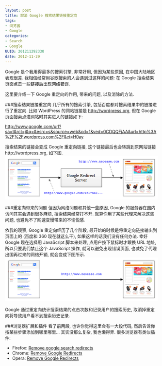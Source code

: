 ```yaml
---
layout: post
title: 取消 Google 搜索结果链接重定向
tags: 
- 浏览器
- Google 
categories:
- Search
- Google
UUID: 201211292330
date: 2012-11-29
---
```


Google 是个我用得最多的搜索引擎, 非常好用, 但因为某些原因, 在中国大陆地区表现很差. 我相信经常用谷歌搜索的人会遇到过这样的问题: 在 Google 搜索结果页面点击一些链接后出现网络错误.

这里要介绍一下 Google 重定向的作用, 带来的问题, 以及消除的方法.

###搜索结果链接重定向
几乎所有的搜索引擎, 包括百度都对搜索结果中的链接进行了重定向. 比如 WordPress 的网站链接是 http://wordpress.org, 但在 Google 页面搜索点进网站时其实进入的链接如下:

http://www.google.com/url?sa=t&rct=j&q=&esrc=s&source=web&cd=1&ved=0CDQQFjAA&url=http%3A%2F%2Fwordpress.com%2F&ei=H0ay

搜索结果的链接会变成 Google 重定向链接, 这个链接最后也会转跳到原网站链接 http://wordpress.org, 如下图.
<img src="/media/pub/google/google-redirects.png" width="580px"></img>

###重定向带来的问题
但因为网络问题和其他一些原因, Google 的服务器在国内访问其实会遇到很多麻烦, 搜索结果经常打不开. 就算你用了某些代理来解决这些问题, 也避免不了网速变慢带来的不愉悦感.

依我的观察, Google 重定向经历了几个阶段, 最开始的时候是将重定向链接输出到页面上的 (百度和 360 现在就这么干), 如果这样的话我们没有任何办法. 幸好 Google 现在选择用 JavaScript 脚本来处理, 点用户按下鼠标时才跟换 URL 地址, 所以只要我们禁止这个 JavaScript 操作, 就可以避免出现错误页面, 也减免了代理出国再过来的网络开销, 就会变成下图所示.
<img src="/media/pub/google/direct-links.png" width="580px"></img>

Google 通过重定向统计搜索结果的点击次数和记录用户的搜索历史, 取消掉重定向将导致用户看不到搜索历史记录.

###浏览器扩展和插件
看了前两段, 也许你觉得这里会有一大段代码, 然后告诉你按某些步骤添加到哪里哪里... 其实没那么复杂, 我也懒得弄. 很多浏览器有类似插件:
<ul>
<li>Firefox: <a href="https://addons.mozilla.org/en-us/firefox/addon/google-no-tracking-url/" rel="external">Remove google search redirects</a></li>
<li>Chrome: <a href="https://chrome.google.com/webstore/detail/remove-google-redirects/ccenmflbeofaceccfhhggbagkblihpoh" rel="external">Remove Google Redirects</a></li>
<li>Opera: <a href="https://addons.opera.com/zh-cn/extensions/details/remove-google-redirects/" rel="external">Remove Google Redirects</a></li>
</ul>
